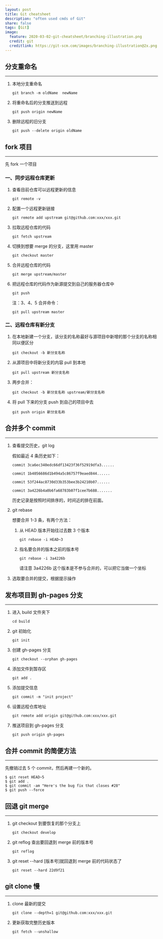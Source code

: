 ```yaml
---
layout: post
title: Git cheatsheet
description: "often used cmds of Git"
share: false
tags: [Git]
image:
  feature: 2020-03-02-git-cheatsheet/branching-illustration.png
  credit: git
  creditlink: https://git-scm.com/images/branching-illustration@2x.png
---
```


## 分支重命名

---

1. 本地分支重命名

   ```
   git branch -m oldName  newName
   ```

2. 将重命名后的分支推送到远程

   ```
   git push origin newName
   ```

3. 删除远程的旧分支

   ```
   git push --delete origin oldName
   ```

## fork 项目

---

先 fork 一个项目

### 一、同步远程仓库更新

1. 查看目前仓库可以远程更新的信息

   ```
   git remote -v
   ```

2. 配置一个远程更新链接

   ```
   git remote add upstream git@github.com:xxx/xxx.git
   ```

3. 拉取远程仓库的代码

   ```
   git fetch upstream
   ```

4. 切换到想要 merge 的分支，这里用 master

   ```
   git checkout master
   ```

5. 合并远程仓库的代码

   ```
   git merge upstream/master
   ```

6. 把远程仓库的代码作为新源提交到自己的服务器仓库中

   ```
   git push
   ```

   注：3、4、5 合并命令：

   ```
   git pull upstream master
   ```

### 二、远程仓库有新分支

1. 在本地新建一个分支，该分支的名称最好与源项目中新增的那个分支的名称相同以便区分

   ```
   git checkout -b 新分支名称
   ```

2. 从源项目中将新分支的内容 pull 到本地

   ```
   git pull upstream 新分支名称
   ```

3. 两步合并：

   ```
   git checkout -b 新分支名称 upstream/新分支名称
   ```

4. 将 pull 下来的分支 push 到自己的项目中去

   ```
   git push origin 新分支名称
   ```

## 合并多个 commit

---

1. 查看提交历史，git log

   假如最近 4 条历史如下：

   ```
   commit 3ca6ec340edc66df13423f36f52919dfa3......

   commit 1b4056686d1b494a5c86757f9eaed844......

   commit 53f244ac8730d33b353bee3b24210b07......

   commit 3a4226b4a0b6fa68783b07f1cee7b688.......
   ```

   历史记录是按照时间排序的，时间近的排在前面。

2. git rebase

   想要合并 1-3 条，有两个方法：

   1. 从 HEAD 版本开始往过去数 3 个版本

      ```
      git rebase -i HEAD~3
      ```

   2. 指名要合并的版本之前的版本号

      ```
      git rebase -i 3a4226b
      ```

      请注意 3a4226b 这个版本是不参与合并的，可以把它当做一个坐标

3. 选取要合并的提交，根据提示操作

## 发布项目到 gh-pages 分支

---

1. 进入 build 文件夹下

   ```
   cd build
   ```

2. git 初始化

   ```
   git init
   ```

3. 创建 gh-pages 分支

   ```
   git checkout --orphan gh-pages
   ```

4. 添加文件到暂存区

   ```
   git add .
   ```

5. 添加提交信息

   ```
   git commit -m "init project"
   ```

6. 设置远程仓库地址

   ```
   git remote add origin git@github.com:xxx/xxx.git
   ```

7. 推送项目到 gh-pages 分支

   ```
   git push origin gh-pages
   ```

## 合并 commit 的简便方法

---

先撤销过去 5 个 commit，然后再建一个新的。

```
$ git reset HEAD~5
$ git add .
$ git commit -am "Here's the bug fix that closes #28"
$ git push --force
```

## 回退 git merge

---

1. git checkout 到要恢复的那个分支上

   ```
   git checkout develop
   ```

2. git reflog 查出要回退到 merge 前的版本号

   ```
   git reflog
   ```

3. git reset --hard [版本号]就回退到 merge 前的代码状态了

   ```
   git reset --hard 22d9f21
   ```

## git clone 慢

---

1. clone 最新的提交

   ```
   git clone --depth=1 git@github.com:xxx/xxx.git
   ```

2. 更新获取完整历史版本
   ```
   git fetch --unshallow
   ```
